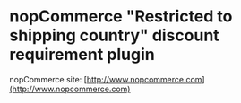 ﻿nopCommerce "Restricted to shipping country" discount requirement plugin
===========

nopCommerce site: [http://www.nopcommerce.com](http://www.nopcommerce.com)
